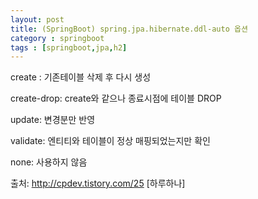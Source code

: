 ```yaml
---
layout: post
title: (SpringBoot) spring.jpa.hibernate.ddl-auto 옵션
category : springboot
tags : [springboot,jpa,h2]
---
```


create  : 기존테이블 삭제 후 다시 생성

create-drop: create와 같으나 종료시점에 테이블 DROP

update: 변경분만 반영

validate: 엔티티와 테이블이 정상 매핑되었는지만 확인

none: 사용하지 않음


출처: http://cpdev.tistory.com/25 [하루하나]
